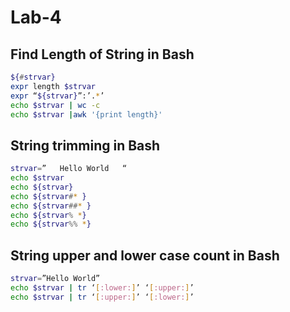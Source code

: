 # Lab-4
## Find Length of String in Bash

```bash
${#strvar}
expr length $strvar
expr “${strvar}”:’.*’
echo $strvar | wc -c
echo $strvar |awk '{print length}'
```

## String trimming in Bash

```bash
strvar=”   Hello World   “
echo $strvar
echo ${strvar}
echo ${strvar#* }
echo ${strvar##* }
echo ${strvar% *}
echo ${strvar%% *}
```

## String upper and lower case count in Bash

```bash
strvar=”Hello World”
echo $strvar | tr ‘[:lower:]’ ‘[:upper:]’
echo $strvar | tr ‘[:upper:]’ ‘[:lower:]’
```

